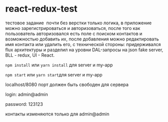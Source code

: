 # react-redux-test

тестовое задание  почти без верстки только логика, в приложение можно зарегистрироваться и авторизоваться, после того как пользователь авторизовался есть поле с поиском контактов и возможностью добавить их, после добавления можно редактировать имя контакта или удалить его, с технической стороны: придерживался flux архитектуры и разделил на уровни 
DAL-запросы на json fake server, BLL - redux, UI - React.

`npm install` или `yarn install` для server и my-app

`npm start` или `yarn start`для server и my-app

localhost/8080 порт должен быть свободен для сервера

login: admin@admin

password: 123123

контакты изменяются только для admin@admin

